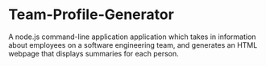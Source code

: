 # Team-Profile-Generator
A node.js command-line application application which takes in information about employees on a software engineering team, and generates an HTML webpage that displays summaries for each person.
